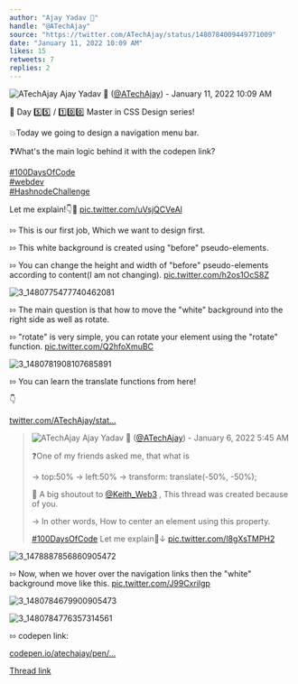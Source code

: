 ```yaml
---
author: "Ajay Yadav 🎯"
handle: "@ATechAjay"
source: "https://twitter.com/ATechAjay/status/1480784009449771009"
date: "January 11, 2022 10:09 AM"
likes: 15
retweets: 7
replies: 2
---
```

![ATechAjay](https://pbs.twimg.com/profile_images/1485567675111981057/mLsrcZdB_normal.jpg)
Ajay Yadav 🎯 ([@ATechAjay](https://twitter.com/ATechAjay)) - January 11, 2022 10:09 AM

💚 Day 5️⃣5️⃣ / 1️⃣0️⃣0️⃣ Master in CSS Design series!

💥Today we going to design a navigation menu bar.

❓What's the main logic behind it with the codepen link?

[#100DaysOfCode](https://twitter.com/hashtag/100DaysOfCode)  
[#webdev](https://twitter.com/hashtag/webdev)  
[#HashnodeChallenge](https://twitter.com/hashtag/HashnodeChallenge) 

Let me explain!👇🧵 [pic.twitter.com/uVsjQCVeAl](https://twitter.com/ATechAjay/status/1480784009449771009/video/1)

⇰ This is our first job, Which we want to design first.

⇰ This white background is created using "before" pseudo-elements.

⇰ You can change the height and width of "before" pseudo-elements according to content(I am not changing). [pic.twitter.com/h2os1OcS8Z](https://twitter.com/ATechAjay/status/1480784013690245120/photo/1)

![3_1480775477740462081](https://pbs.twimg.com/media/FIzFc5bUYAEMTxu.jpg)

⇰ The main question is that how to move the "white" background into the right side as well as rotate.

⇰ "rotate" is very simple, you can rotate your element using the "rotate" function. [pic.twitter.com/Q2hfoXmuBC](https://twitter.com/ATechAjay/status/1480784020803702785/photo/1)

![3_1480781908107685891](https://pbs.twimg.com/media/FIzLTMaVcAMNClQ.jpg)

⇰ You can learn the translate functions from here!

👇

[twitter.com/ATechAjay/stat…](https://twitter.com/ATechAjay/status/1478905549701804032)

> ![ATechAjay](https://pbs.twimg.com/profile_images/1485567675111981057/mLsrcZdB_normal.jpg)
> Ajay Yadav 🎯 ([@ATechAjay](https://twitter.com/ATechAjay)) - January 6, 2022 5:45 AM
> 
> 
> ❓One of my friends asked me, that what is
> 
> → top:50%
> → left:50%
> → transform: translate(-50%, -50%);
> 
> 💚 A big shoutout to [@Keith_Web3](https://twitter.com/Keith_Web3) , This thread was created because of you.
> 
> → In other words, How to center an element using this property.
> 
> [#100DaysOfCode](https://twitter.com/hashtag/100DaysOfCode) 
> Let me explain🧵↓ [pic.twitter.com/l8gXsTMPH2](https://twitter.com/ATechAjay/status/1478905549701804032/photo/1)
> 
![3_1478887856860905472](https://pbs.twimg.com/media/FIYQq5rVQAAtMhx.png)

⇰ Now, when we hover over the navigation links then the "white" background move like this. [pic.twitter.com/J99Cxrilgp](https://twitter.com/ATechAjay/status/1480785448767131648/photo/1)

![3_1480784679900905473](https://pbs.twimg.com/media/FIzN0iJVgAErVwJ.jpg)

![3_1480784776357314561](https://pbs.twimg.com/media/FIzN6JeVgAE6zJO.jpg)

⇰  codepen link:

[codepen.io/atechajay/pen/…](https://codepen.io/atechajay/pen/BawqwPX)

[Thread link](https://twitter.com/ATechAjay/status/1480784009449771009)